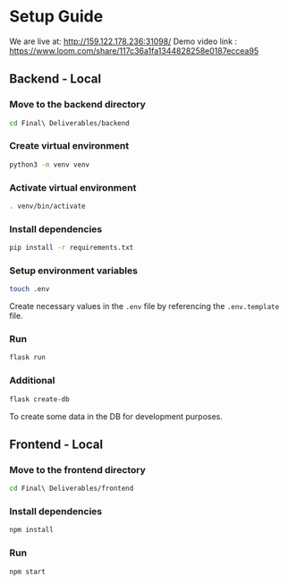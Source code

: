 # Setup Guide

We are live at: http://159.122.178.236:31098/
Demo video link : https://www.loom.com/share/117c36a1fa1344828258e0187eccea95

## Backend - Local

### Move to the backend directory

```sh
cd Final\ Deliverables/backend
```

### Create virtual environment

```sh
python3 -m venv venv
```

### Activate virtual environment

```sh
. venv/bin/activate
```

### Install dependencies

```sh
pip install -r requirements.txt
```

### Setup environment variables

```sh
touch .env
```
Create necessary values in the `.env` file by referencing the `.env.template` file.

### Run

```sh
flask run
```

### Additional

```sh
flask create-db
```
To create some data in the DB for development purposes.

## Frontend - Local

### Move to the frontend directory

```sh
cd Final\ Deliverables/frontend
```

### Install dependencies

```sh
npm install
```

### Run

```sh
npm start
```


